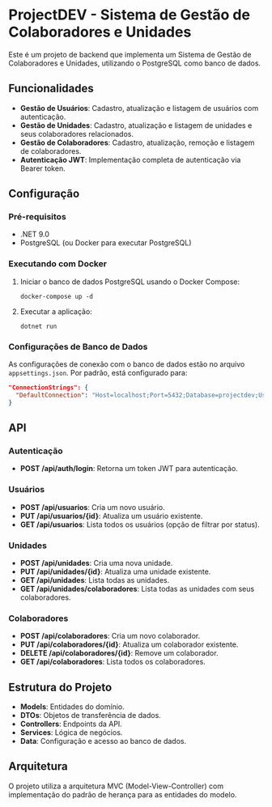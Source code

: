 # ProjectDEV - Sistema de Gestão de Colaboradores e Unidades

Este é um projeto de backend que implementa um Sistema de Gestão de Colaboradores e Unidades, utilizando o PostgreSQL como banco de dados.

## Funcionalidades

- **Gestão de Usuários**: Cadastro, atualização e listagem de usuários com autenticação.
- **Gestão de Unidades**: Cadastro, atualização e listagem de unidades e seus colaboradores relacionados.
- **Gestão de Colaboradores**: Cadastro, atualização, remoção e listagem de colaboradores.
- **Autenticação JWT**: Implementação completa de autenticação via Bearer token.

## Configuração

### Pré-requisitos

- .NET 9.0
- PostgreSQL (ou Docker para executar PostgreSQL)

### Executando com Docker

1. Iniciar o banco de dados PostgreSQL usando o Docker Compose:
   ```
   docker-compose up -d
   ```

2. Executar a aplicação:
   ```
   dotnet run
   ```

### Configurações de Banco de Dados

As configurações de conexão com o banco de dados estão no arquivo `appsettings.json`. Por padrão, está configurado para:

```json
"ConnectionStrings": {
  "DefaultConnection": "Host=localhost;Port=5432;Database=projectdev;Username=postgres;Password=postgres"
}
```

## API

### Autenticação

- **POST /api/auth/login**: Retorna um token JWT para autenticação.

### Usuários

- **POST /api/usuarios**: Cria um novo usuário.
- **PUT /api/usuarios/{id}**: Atualiza um usuário existente.
- **GET /api/usuarios**: Lista todos os usuários (opção de filtrar por status).

### Unidades

- **POST /api/unidades**: Cria uma nova unidade.
- **PUT /api/unidades/{id}**: Atualiza uma unidade existente.
- **GET /api/unidades**: Lista todas as unidades.
- **GET /api/unidades/colaboradores**: Lista todas as unidades com seus colaboradores.

### Colaboradores

- **POST /api/colaboradores**: Cria um novo colaborador.
- **PUT /api/colaboradores/{id}**: Atualiza um colaborador existente.
- **DELETE /api/colaboradores/{id}**: Remove um colaborador.
- **GET /api/colaboradores**: Lista todos os colaboradores.

## Estrutura do Projeto

- **Models**: Entidades do domínio.
- **DTOs**: Objetos de transferência de dados.
- **Controllers**: Endpoints da API.
- **Services**: Lógica de negócios.
- **Data**: Configuração e acesso ao banco de dados.

## Arquitetura

O projeto utiliza a arquitetura MVC (Model-View-Controller) com implementação do padrão de herança para as entidades do modelo. 